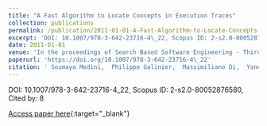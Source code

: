 ```yaml
---
title: "A Fast Algorithm to Locate Concepts in Execution Traces"
collection: publications
permalink: /publication/2011-01-01-A-Fast-Algorithm-to-Locate-Concepts-in-Execution-Traces
excerpt: 'DOI: 10.1007/978-3-642-23716-4\_22, Scopus ID: 2-s2.0-80052876580, Cited by: 8'
date: 2011-01-01
venue: 'In the proceedings of Search Based Software Engineering - Third International Symposium, SSBSE 2011, Szeged, Hungary, September 10-12, 2011. Proceedings'
paperurl: 'https://doi.org/10.1007/978-3-642-23716-4\_22'
citation: ' Soumaya Medini,  Philippe Galinier,  Massimiliano Di,  Yann-Ga&quot;el Gu&apos;eh&apos;eneuc,  Giuliano Antoniol, &quot;A Fast Algorithm to Locate Concepts in Execution Traces.&quot; In the proceedings of Search Based Software Engineering - Third International Symposium, SSBSE 2011, Szeged, Hungary, September 10-12, 2011. Proceedings, 2011.'
---
```

DOI: 10.1007/978-3-642-23716-4\_22, Scopus ID: 2-s2.0-80052876580, Cited by: 8

[Access paper here](https://doi.org/10.1007/978-3-642-23716-4\_22){:target="_blank"}
